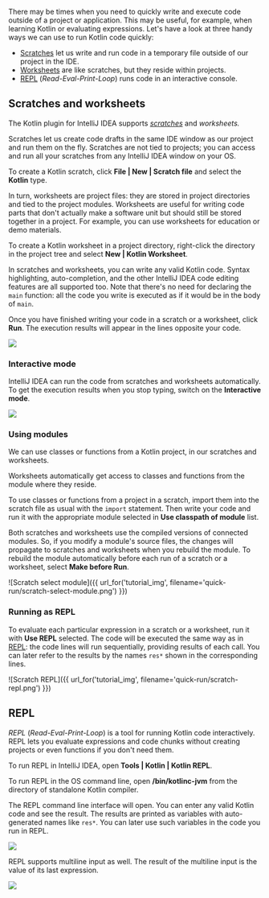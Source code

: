 There may be times when you need to quickly write and execute code outside of a project or application. 
This may be useful, for example, when learning Kotlin or evaluating expressions.
Let's have a look at three handy ways we can use to run Kotlin code quickly:
* [Scratches](#scratches-and-worksheets) let us write and run code in a temporary file outside of our project in the IDE.
* [Worksheets](#scratches-and-worksheets) are like scratches, but they reside within projects.
* [REPL](#repl) (_Read-Eval-Print-Loop_) runs code in an interactive console.     

## Scratches and worksheets

The Kotlin plugin for IntelliJ IDEA supports [_scratches_](https://www.jetbrains.com/help/idea/scratches.html) and _worksheets._
 
Scratches let us create code drafts in the same IDE window as our project and run them on the fly. 
Scratches are not tied to projects; you can access and run all your scratches from any IntelliJ IDEA window on your OS. 

To create a Kotlin scratch, click __File \| New \| Scratch file__ and select the __Kotlin__ type.

In turn, worksheets are project files: they are stored in project directories and tied to the project modules.
Worksheets are useful for writing code parts that don't actually make a software unit but should still be stored together 
in a project. For example, you can use worksheets for education or demo materials.

To create a Kotlin worksheet in a project directory, right-click the directory in the project tree and select
__New \| Kotlin Worksheet__.

In scratches and worksheets, you can write any valid Kotlin code. Syntax highlighting, auto-completion, and the other IntelliJ IDEA code 
editing features are all supported too. Note that there's no need for declaring the `main` function: all the 
code you write is executed as if it would be in the body of `main`.

Once you have finished writing your code in a scratch or a worksheet, click __Run__. 
The execution results will appear in the lines opposite your code.

<div style="display: flex; align-items: center; margin-bottom: 10px;">
    <img
    src="{{ url_for('asset', path='images/tutorials/quick-run/scratch-run.png') }}"
    data-gif-src="{{ url_for('asset', path='images/tutorials/quick-run/scratch-run.gif') }}"
    class="gif-image">
</div>

### Interactive mode

IntelliJ IDEA can run the code from scratches and worksheets automatically. To get the execution results when you stop 
typing, switch on the __Interactive mode__.

<div style="display: flex; align-items: center; margin-bottom: 10px;">
    <img
    src="{{ url_for('asset', path='images/tutorials/quick-run/scratch-interactive.png') }}"
    data-gif-src="{{ url_for('asset', path='images/tutorials/quick-run/scratch-interactive.gif') }}"
    class="gif-image">
</div>

### Using modules

We can use classes or functions from a Kotlin project, in our scratches and worksheets.

Worksheets automatically get access to classes and functions from the module where they reside.

To use classes or functions from a project in a scratch, import them into the scratch file as usual with the 
`import` statement. Then write your code and run it with the appropriate module selected in __Use classpath of module__ list.
 
Both scratches and worksheets use the compiled versions of connected modules. So, if you modify a module's source files,
the changes will propagate to scratches and worksheets when you rebuild the module.
To rebuild the module automatically before each run of a scratch or a worksheet, select __Make before Run__.

![Scratch select module]({{ url_for('tutorial_img', filename='quick-run/scratch-select-module.png') }})

### Running as REPL 

To evaluate each particular expression in a scratch or a worksheet, run it with __Use REPL__ selected. The code will be 
executed the same way as in [REPL](#repl): the code lines will run sequentially, providing results of each call. 
You can later refer to the results by the names `res*` shown in the corresponding lines.

![Scratch REPL]({{ url_for('tutorial_img', filename='quick-run/scratch-repl.png') }})

## REPL

_REPL_ (_Read-Eval-Print-Loop_) is a tool for running Kotlin code interactively. REPL lets you evaluate expressions and 
code chunks without creating projects or even functions if you don't need them. 

To run REPL in IntelliJ IDEA, open __Tools \| Kotlin \| Kotlin REPL__.

To run REPL in the OS command line, open __/bin/kotlinc-jvm__ from the directory of standalone Kotlin compiler.

The REPL command line interface will open. You can enter any valid Kotlin code and see the result. The results are printed as 
variables with auto-generated names like `res*`. You can later use such variables in the code you run in REPL.

<div style="display: flex; align-items: center; margin-bottom: 10px;">
    <img
    src="{{ url_for('asset', path='images/tutorials/quick-run/repl-run.png') }}"
    data-gif-src="{{ url_for('asset', path='images/tutorials/quick-run/repl-run.gif') }}"
    class="gif-image">
</div>

REPL supports multiline input as well. The result of the multiline input is the value of its last expression. 

<div style="display: flex; align-items: center; margin-bottom: 10px;">
    <img
    src="{{ url_for('asset', path='images/tutorials/quick-run/repl-multi-line.png') }}"
    data-gif-src="{{ url_for('asset', path='images/tutorials/quick-run/repl-multi-line.gif') }}"
    class="gif-image">
</div>
